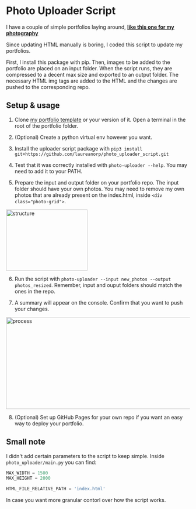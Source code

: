 # Photo Uploader Script

I have a couple of simple portfolios laying around, [**like this one for my photography**](https://github.com/laureanorp/PhotoPortfolio)

Since updating HTML manually is boring, I coded this script to update my portfolios.

First, I install this package with pip. Then, images to be added to the portfolio are placed on an input folder. When the script runs, they are compressed to a decent max size and exported to an output folder. The necessary HTML img tags are added to the HTML and the changes are pushed to the corresponding repo.

## Setup & usage

1. Clone [my portfolio template](https://github.com/laureanorp/PhotoPortfolio) or your version of it. Open a terminal in the root of the portfolio folder.

2. (Optional) Create a python virtual env however you want.

3. Install the uploader script package with `pip3 install git+https://github.com/laureanorp/photo_uploader_script.git`

4. Test that it was correctly installed with `photo-uploader --help`. You may need to add it to your PATH. 

5. Prepare the input and output folder on your portfolio repo. The input folder should have your own photos. You may need to remove my own photos that are already present on the index.html, inside `<div class="photo-grid">`.

<img width="223" height="167" alt="structure" src="https://github.com/user-attachments/assets/a2adb523-8a92-4485-ab93-964ebfef7541" />

6. Run the script with `photo-uploader --input new_photos --output photos_resized`. Remember, input and ouput folders should match the ones in the repo.

7. A summary will appear on the console. Confirm that you want to push your changes.

<img width="1000" height="251" alt="process" src="https://github.com/user-attachments/assets/f3b8b0d2-bbc2-4eb8-a150-2c21bd6d1fc1" />

8. (Optional) Set up GitHub Pages for your own repo if you want an easy way to deploy your portfolio.


## Small note

I didn't add certain parameters to the script to keep simple. Inside `photo_uploader/main.py` you can find:

```python 
MAX_WIDTH = 1500
MAX_HEIGHT = 2000

HTML_FILE_RELATIVE_PATH = 'index.html' 
```

In case you want more granular contorl over how the script works.
